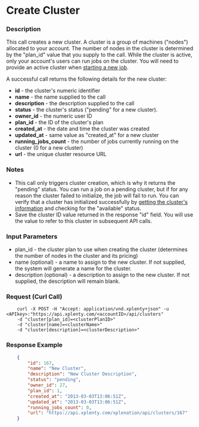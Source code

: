 # Create Cluster

### Description
This call creates a new cluster. A cluster is a group of machines ("nodes") allocated to your account. The number of nodes in the cluster is determined by the "plan_id" value that you supply to the call. While the cluster is active, only your account's users can run jobs on the cluster.
You will need to provide an active cluster when [starting a new job](https://github.com/xplenty/xplentydoc/wiki/Run-Job).

A successful call returns the following details for the new cluster:
* **id** - the cluster's numeric identifier
* **name** - the name supplied to the call
* **description** - the description supplied to the call
* **status** - the cluster's status ("pending" for a new cluster).
* **owner_id** - the numeric user ID
* **plan_id** - the ID of the cluster's plan
* **created_at** - the date and time the cluster was created
* **updated_at** - same value as "created_at" for a new cluster
* **running_jobs_count** - the number of jobs currently running on the cluster (0 for a new cluster)
* **url** - the unique cluster resource URL
  
### Notes
* This call only triggers cluster creation, which is why it returns the "pending" status. You can run a job on a pending cluster, but if for any reason the cluster failed to initialize, the job will fail to run.
You can verify that a cluster has initialized successfully by [getting the cluster's information](https://github.com/xplenty/xplentydoc/wiki/Get-Cluster-Information) and checking for the "available" status.
* Save the cluster ID value returned in the response "id" field. You will use the value to refer to this cluster in subsequent API calls.

### Input Parameters
* plan_id - the cluster plan to use when creating the cluster (determines the number of nodes in the cluster and its pricing)
* name (optional) - a name to assign to the new cluster. If not supplied, the system will generate a name for the cluster.
* description (optional) - a description to assign to the new cluster. If not supplied, the description will remain blank.

### Request (Curl Call)
```shell
    curl -X POST -H "Accept: application/vnd.xplenty+json" -u <APIkey>:"https://api.xplenty.com/<accountID>/api/clusters" 
    -d "cluster[plan_id]=<clusterPlanID>" 
    -d "cluster[name]=<clusterName>" 
    -d "cluster[description]=<clusterDescription>"
```

### Response Example
```json
    {
        "id": 167,
        "name": "New Cluster",
        "description": "New Cluster Description",
        "status": "pending",
        "owner_id": 27,
        "plan_id": 1,
        "created_at": "2013-03-03T13:06:51Z",
        "updated_at": "2013-03-03T13:06:51Z",
        "running_jobs_count": 0,
        "url": "https://api.xplenty.com/xplenation/api/clusters/167"
    }
```

